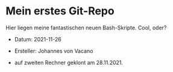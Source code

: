 # Mein erstes Git-Repo

Hier liegen meine fantastischen neuen Bash-Skripte. Cool, oder?

- Datum: 2021-11-26
- Ersteller: Johannes von Vacano

- auf zweiten Rechner geklont am 28.11.2021.
